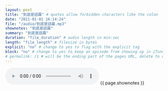 ```yaml
---
layout: post
title: "到底是話霧" # quotes allow forbidden characters like the colon
date: "2021-01-01 16:14:24"
file: "/audio/到底是話霧.mp3"
shownotes: "到底是話霧"
summary: "到底是話霧"
duration: "file_duration" # audio length in min:sec
length: "file_length" # filesize in bytes
explicit: "no" # change to yes to flag with the explicit tag
block: "no" # change to yes to keep an episode from showing up in iTunes
# permalink: /1 # will be the ending part of the pages URL, delete to default to the title
---
```


<audio controls>
<source src="{{site.url}}{{site.baseurl}}{{ page.file }}" type="audio/x-mp3">
Your browser does not support the audio element.
</audio>
{{ page.shownotes }}
